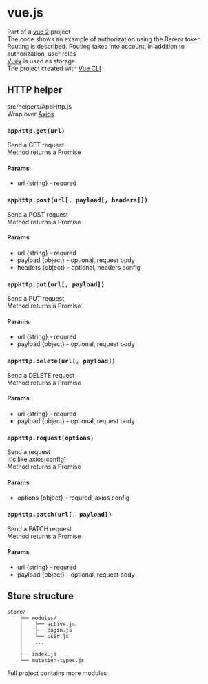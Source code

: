 # vue.js
Part of a [vue 2](https://v2.vuejs.org/) project<br>
The code shows an example of authorization using the Berear token<br>
Routing is described. Routing takes into account, in addition to authorization, user roles<br>
[Vuex](http://vuex.vuejs.org/) is used as storage<br>
The project created with [Vue CLI](https://cli.vuejs.org/)

## HTTP helper
src/helpers/AppHttp.js<br>
Wrap over [Axios](https://axios-http.com/)

### `appHttp.get(url)`
Send a GET request<br>
Method returns a Promise
#### Params
- url {string} - requred
### `appHttp.post(url[, payload[, headers]])`
Send a POST request<br>
Method returns a Promise
#### Params
- url {string} - requred
- payload {object} - optional, request body
- headers {object} - optional, headers config
### `appHttp.put(url[, payload])`
Send a PUT request<br>
Method returns a Promise
#### Params
- url {string} - requred
- payload {object} - optional, request body
### `appHttp.delete(url[, payload])`
Send a DELETE request<br>
Method returns a Promise
#### Params
- url {string} - requred
- payload {object} - optional, request body
### `appHttp.request(options)`
Send a request<br>
It's like axios(config)<br>
Method returns a Promise
#### Params
- options {object} - requred, axios config
### `appHttp.patch(url[, payload])`
Send a PATCH request<br>
Method returns a Promise
#### Params
- url {string} - requred
- payload {object} - optional, request body

## Store structure
```
store/
    ├── modules/
    │    ├── active.js
    │    ├── pagin.js
    │    └── user.js
    │    ...
    │  
    ├── index.js
    └── mutation-types.js
```
Full project contains more modules